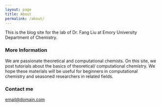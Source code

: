 ```yaml
---
layout: page
title: About
permalink: /about/
---
```


This is the blog site for the lab of Dr. Fang Liu at Emory University Department of Chemistry.

### More Information

We are passionate theoretical and computational chemists. On this site, we post tutorials about the basics of theoretical/ computational chemistry. We hope these materials will be useful for beginners in computational chemistry and seasoned researchers in related fields.

### Contact me

[email@domain.com](mailto:email@domain.com)

